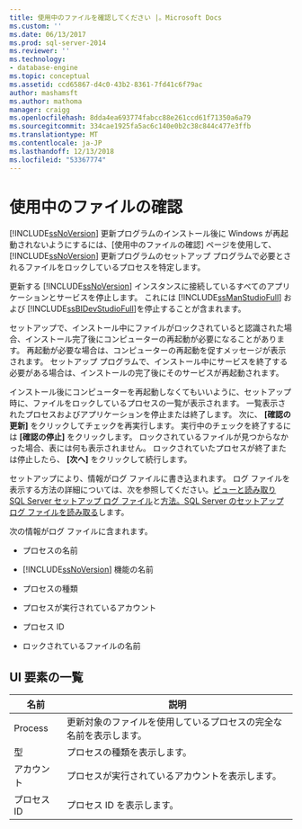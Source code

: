 ```yaml
---
title: 使用中のファイルを確認してください |。Microsoft Docs
ms.custom: ''
ms.date: 06/13/2017
ms.prod: sql-server-2014
ms.reviewer: ''
ms.technology:
- database-engine
ms.topic: conceptual
ms.assetid: ccd65867-d4c0-43b2-8361-7fd41c6f79ac
author: mashamsft
ms.author: mathoma
manager: craigg
ms.openlocfilehash: 8dda4ea693774fabcc88e261ccd61f71350a6a79
ms.sourcegitcommit: 334cae1925fa5ac6c140e0b2c38c844c477e3ffb
ms.translationtype: MT
ms.contentlocale: ja-JP
ms.lasthandoff: 12/13/2018
ms.locfileid: "53367774"
---
```

# <a name="check-files-in-use"></a>使用中のファイルの確認
  [!INCLUDE[ssNoVersion](../../includes/ssnoversion-md.md)] 更新プログラムのインストール後に Windows が再起動されないようにするには、[使用中のファイルの確認] ページを使用して、 [!INCLUDE[ssNoVersion](../../includes/ssnoversion-md.md)] 更新プログラムのセットアップ プログラムで必要とされるファイルをロックしているプロセスを特定します。  
  
 更新する [!INCLUDE[ssNoVersion](../../includes/ssnoversion-md.md)] インスタンスに接続しているすべてのアプリケーションとサービスを停止します。 これには [!INCLUDE[ssManStudioFull](../../includes/ssmanstudiofull-md.md)] および [!INCLUDE[ssBIDevStudioFull](../../includes/ssbidevstudiofull-md.md)]を停止することが含まれます。  
  
 セットアップで、インストール中にファイルがロックされていると認識された場合、インストール完了後にコンピューターの再起動が必要になることがあります。 再起動が必要な場合は、コンピューターの再起動を促すメッセージが表示されます。 セットアップ プログラムで、インストール中にサービスを終了する必要がある場合は、インストールの完了後にそのサービスが再起動されます。  
  
 インストール後にコンピューターを再起動しなくてもいいように、セットアップ時に、ファイルをロックしているプロセスの一覧が表示されます。 一覧表示されたプロセスおよびアプリケーションを停止または終了します。 次に、 **[確認の更新]** をクリックしてチェックを再実行します。 実行中のチェックを終了するには **[確認の停止]** をクリックします。 ロックされているファイルが見つからなかった場合、表には何も表示されません。 ロックされていたプロセスが終了または停止したら、 **[次へ]** をクリックして続行します。  
  
 セットアップにより、情報がログ ファイルに書き込まれます。 ログ ファイルを表示する方法の詳細については、次を参照してください。[ビューと読み取り SQL Server セットアップ ログ ファイル](../../database-engine/install-windows/view-and-read-sql-server-setup-log-files.md)と[方法。SQL Server のセットアップ ログ ファイルを読み取る](https://go.microsoft.com/fwlink/?LinkID=134490)します。  
  
 次の情報がログ ファイルに含まれます。  
  
-   プロセスの名前  
  
-   [!INCLUDE[ssNoVersion](../../includes/ssnoversion-md.md)] 機能の名前  
  
-   プロセスの種類  
  
-   プロセスが実行されているアカウント  
  
-   プロセス ID  
  
-   ロックされているファイルの名前  
  
## <a name="uielement-list"></a>UI 要素の一覧  
  
|名前|説明|  
|----------|-----------------|  
|Process|更新対象のファイルを使用しているプロセスの完全な名前を表示します。|  
|型|プロセスの種類を表示します。|  
|アカウント|プロセスが実行されているアカウントを表示します。|  
|プロセス ID|プロセス ID を表示します。|  
  
  
